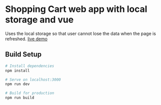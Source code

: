 # Shopping Cart web app with local storage and vue

Uses the local storage so that user cannot lose the data when the page is refreshed.
[live demo](https://demoshoppingcart-wt.netlify.app/#/)

## Build Setup

```bash
# Install dependencies
npm install

# Serve on localhost:3000
npm run dev

# Build for production
npm run build
```
